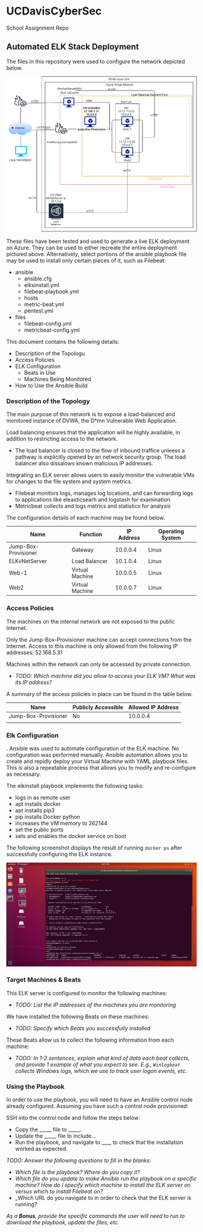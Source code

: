 # UCDavisCyberSec
School Assignment Repo
## Automated ELK Stack Deployment

The files in this repository were used to configure the network depicted below.

![image](CloudSecurity.png)

These files have been tested and used to generate a live ELK deployment on Azure. They can be used to either recreate the entire deployment pictured above. Alternatively, select portions of the ansible playbook file may be used to install only certain pieces of it, such as Filebeat:

 - ansible
     - ansible.cfg
     - elksinstall.yml
     - filebeat-playbook.yml
     - hosts
     - metric-beat.yml
     - pentest.yml
 - files
     - filebeat-config.yml
     - metricbeat-config.yml

This document contains the following details:
- Description of the Topologu
- Access Policies
- ELK Configuration
  - Beats in Use
  - Machines Being Monitored
- How to Use the Ansible Build


### Description of the Topology

The main purpose of this network is to expose a load-balanced and monitored instance of DVWA, the D*mn Vulnerable Web Application.

Load balancing ensures that the application will be highly available, in addition to restricting access to the network.
- The load balancer is closed to the flow of inbound traffice unleess a pathway is explicitly opened by an network security group. The load balancer also dissalows known malicious IP addresses.

Integrating an ELK server allows users to easily monitor the vulnerable VMs for changes to the file system and system metrics.
- Filebeat monitors logs, manages log locations, and can forwarding logs to applications like eleasticsearh and logstash for examination. 
- Metricbeat collects and logs metrics and statistics for analysis

The configuration details of each machine may be found below.

| Name                 | Function        | IP Address | Operating System |
|----------------------|-----------------|------------|------------------|
| Jump-Box-Provisioner | Gateway         | 10.0.0.4   | Linux            |
| ELKvNetServer        | Load Balancer   | 10.1.0.4   | Linux            |
| Web-1                | Virtual Machine | 10.0.0.5   | Linux            |
| Web2                 | Virtual Machine | 10.0.0.7   | Linux            |


### Access Policies

The machines on the internal network are not exposed to the public Internet. 

Only the Jump-Box-Provisioner machine can accept connections from the Internet. Access to this machine is only allowed from the following IP addresses:
52.168.5.31

Machines within the network can only be accessed by private connection.
- _TODO: Which machine did you allow to access your ELK VM? What was its IP address?_

A summary of the access policies in place can be found in the table below.

| Name                 | Publicly Accessible  | Allowed IP Address  |
|----------------------|----------------------|---------------------|
| Jump-Box-Provisioner | No                   | 10.0.0.4            |
|                      |                      |                     |

### Elk Configuration
.
Ansible was used to automate configuration of the ELK machine. No configuration was performed manually. Ansible automation allows you to create and repidly deploy your Virtual Machine with YAML playbook files. This is also a repeatable process that allows you to modify and re-configure as necessary. 

The elkinstall playbook implements the following tasks:

- logs in as remote user
- apt installs docker
- apt installs pip3
- pip installs Docker python
- increases the VM memory to 262144
- set the public ports
- sets and enables the docker service on boot

The following screenshot displays the result of running `docker ps` after successfully configuring the ELK instance.

![TODO: Update the path with the name of your screenshot of docker ps output](Images/docker_ps_output.png)

### Target Machines & Beats
This ELK server is configured to monitor the following machines:
- _TODO: List the IP addresses of the machines you are monitoring_

We have installed the following Beats on these machines:
- _TODO: Specify which Beats you successfully installed_

These Beats allow us to collect the following information from each machine:
- _TODO: In 1-2 sentences, explain what kind of data each beat collects, and provide 1 example of what you expect to see. E.g., `Winlogbeat` collects Windows logs, which we use to track user logon events, etc._

### Using the Playbook
In order to use the playbook, you will need to have an Ansible control node already configured. Assuming you have such a control node provisioned: 

SSH into the control node and follow the steps below:
- Copy the _____ file to _____.
- Update the _____ file to include...
- Run the playbook, and navigate to ____ to check that the installation worked as expected.

_TODO: Answer the following questions to fill in the blanks:_
- _Which file is the playbook? Where do you copy it?_
- _Which file do you update to make Ansible run the playbook on a specific machine? How do I specify which machine to install the ELK server on versus which to install Filebeat on?_
- _Which URL do you navigate to in order to check that the ELK server is running?

_As a **Bonus**, provide the specific commands the user will need to run to download the playbook, update the files, etc._
